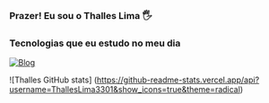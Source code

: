 ### Prazer! Eu sou o Thalles Lima 🖐️

### Tecnologias que eu estudo no meu dia
[![Blog](https://img.shields.io/badge/LinkedIn-0077B5?style=for-the-badge&logo=linkedin&logoColor=white)](https://www.linkedin.com/in/thalles-lima-aa8a37194/)


![Thalles GitHub stats] (https://github-readme-stats.vercel.app/api?username=ThallesLima3301&show_icons=true&theme=radical)
